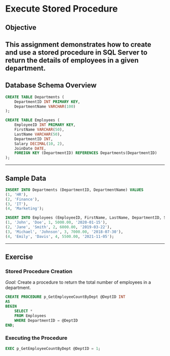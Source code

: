 # Execute Stored Procedure
## Objective
This assignment demonstrates how to create and use a stored procedure in SQL Server to return the details of employees in a given department.
---
## Database Schema Overview

```sql
CREATE TABLE Departments (
    DepartmentID INT PRIMARY KEY,
    DepartmentName VARCHAR(100)
);

CREATE TABLE Employees (
    EmployeeID INT PRIMARY KEY,
    FirstName VARCHAR(50),
    LastName VARCHAR(50),
    DepartmentID INT,
    Salary DECIMAL(10, 2),
    JoinDate DATE,
    FOREIGN KEY (DepartmentID) REFERENCES Departments(DepartmentID)
);
```
---
## Sample Data
```sql
INSERT INTO Departments (DepartmentID, DepartmentName) VALUES
(1, 'HR'),
(2, 'Finance'),
(3, 'IT'),
(4, 'Marketing');

INSERT INTO Employees (EmployeeID, FirstName, LastName, DepartmentID, Salary, JoinDate) VALUES
(1, 'John', 'Doe', 1, 5000.00, '2020-01-15'),
(2, 'Jane', 'Smith', 2, 6000.00, '2019-03-22'),
(3, 'Michael', 'Johnson', 3, 7000.00, '2018-07-30'),
(4, 'Emily', 'Davis', 4, 5500.00, '2021-11-05');
```
---
## Exercise
### Stored Procedure Creation
*Goal:* Create a procedure to return the total number of employees in a department.
```sql
CREATE PROCEDURE p_GetEmployeeCountByDept @DeptID INT
AS
BEGIN
    SELECT *
    FROM Employees
    WHERE DepartmentID = @DeptID
END;
```

### Executing the Procedure
```sql
EXEC p_GetEmployeeCountByDept @DeptID = 1;
```